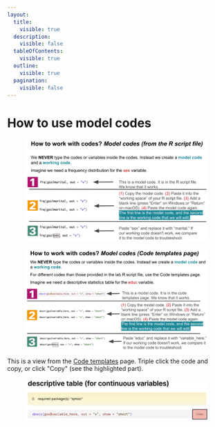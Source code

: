 ```yaml
---
layout:
  title:
    visible: true
  description:
    visible: false
  tableOfContents:
    visible: true
  outline:
    visible: true
  pagination:
    visible: false
---
```


# How to use model codes

<figure><img src="../../../.gitbook/assets/image (7).png" alt=""><figcaption></figcaption></figure>





<figure><img src="../../../.gitbook/assets/image (1) (1).png" alt=""><figcaption></figcaption></figure>





This is a view from the [Code templates](https://ttezcan.gitbook.io/lect/all-lectures-and-labs/r-lab/lab-resources/code-templates) page. Triple click the code and copy, or click "Copy" (see the highlighted part).

<figure><img src="../../../.gitbook/assets/image (85).png" alt=""><figcaption></figcaption></figure>
